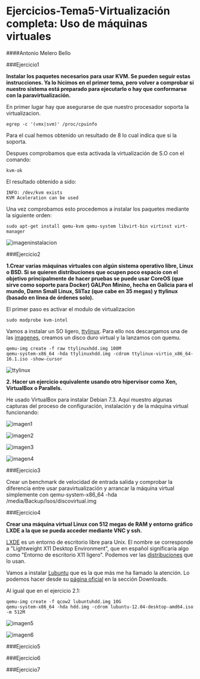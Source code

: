 Ejercicios-Tema5-Virtualización completa: Uso de máquinas virtuales
===================================================================

####Antonio Melero Bello

###Ejercicio1

**Instalar los paquetes necesarios para usar KVM. Se pueden seguir estas instrucciones. Ya lo hicimos en el primer tema, pero volver a comprobar si nuestro sistema está preparado para ejecutarlo o hay que conformarse con la paravirtualización.**

En primer lugar hay que asegurarse de que nuestro procesador soporta la virtualizacion. 

    egrep -c '(vmx|svm)' /proc/cpuinfo
    
Para el cual hemos obtenido un resultado de 8 lo cual indica que si la soporta.

Despues comprobamos que esta activada la virtualización de S.O con el comando:

    kvm-ok
    
El resultado obtenido a sido:

    INFO: /dev/kvm exists
    KVM Aceleration can be used
    
Una vez comprobamos esto procedemos a instalar los paquetes mediante la siguiente orden:

    sudo apt-get install qemu-kvm qemu-system libvirt-bin virtinst virt-manager
    
![imageninstalacion](https://dl.dropbox.com/s/6xt5qk9w5a96m3k/instalandoej1.png)
    

###Ejercicio2

**1.Crear varias máquinas virtuales con algún sistema operativo libre, Linux o BSD. Si se quieren distribuciones que ocupen poco espacio con el objetivo principalmente de hacer pruebas se puede usar CoreOS (que sirve como soporte para Docker) GALPon Minino, hecha en Galicia para el mundo, Damn Small Linux, SliTaz (que cabe en 35 megas) y ttylinux (basado en línea de órdenes solo).**

El primer paso es activar el modulo de virtualizacion

    sudo modprobe kvm-intel
    
Vamos a instalar un SO ligero, [ttylinux](http://ttylinux.net/). Para ello nos descargamos una de las [imagenes](http://ttylinux.net/dloadV-x86_64.html), creamos un disco duro virtual y la lanzamos con quemu.

    qemu-img create -f raw ttylinuxhdd.img 100M
    qemu-system-x86_64 -hda ttylinuxhdd.img -cdrom ttylinux-virtio_x86_64-16.1.iso -show-cursor
    
![ttylinux](https://dl.dropbox.com/s/tikqctdr59vqcou/ttylinux.png)

**2. Hacer un ejercicio equivalente usando otro hipervisor como Xen, VirtualBox o Parallels.**

He usado VirtualBox para instalar Debian 7.3. Aquí muestro algunas capturas del proceso de configuración, instalación y de la máquina virtual funcionando:

![imagen1](https://dl.dropbox.com/s/z0sfoz9z3x1pz98/idebian1.png)

![imagen2](https://dl.dropbox.com/s/tujsjqqbaktt0yi/idebian2.png)

![imagen3](https://dl.dropbox.com/s/bvyxfd010pfgp2d/instalandodebian2.png)

![imagen4](https://dl.dropbox.com/s/y3krkz79gplrek6/debiancorriendo.png)


###Ejercicio3

Crear un benchmark de velocidad de entrada salida y comprobar la diferencia entre usar paravirtualización y arrancar la máquina virtual simplemente con qemu-system-x86_64 -hda /media/Backup/Isos/discovirtual.img

###Ejercicio4

**Crear una máquina virtual Linux con 512 megas de RAM y entorno gráfico LXDE a la que se pueda acceder mediante VNC y ssh.**

[LXDE](http://es.wikipedia.org/wiki/LXDE) es un entorno de escritorio libre para Unix. El nombre se corresponde a "Lightweight X11 Desktop Environment", que en español significaría algo como "Entorno de escritorio X11 ligero". Podemos ver las [distribuciones](http://es.wikipedia.org/wiki/LXDE#Distribuciones_GNU.2FLinux_con_LXDE) que lo usan.

Vamos a instalar [Lubuntu](http://es.wikipedia.org/wiki/Lubuntu) que es la que más me ha llamado la atención. Lo podemos hacer desde su [página oficial](https://help.ubuntu.com/community/Lubuntu/GetLubuntu) en la sección Downloads.

Al igual que en el ejercicio 2.1:

    qemu-img create -f qcow2 lubuntuhdd.img 10G
    qemu-system-x86_64 -hda hdd.img -cdrom lubuntu-12.04-desktop-amd64.iso -m 512M
    
![imagen5](https://dl.dropbox.com/s/k5pi17ujqsxbcp7/Lubuntu_Install.png)

![imagen6](https://dl.dropbox.com/s/073ffbg1ocv5fvi/lubuntu.png)


###Ejercicio5

###Ejercicio6

###Ejercicio7



